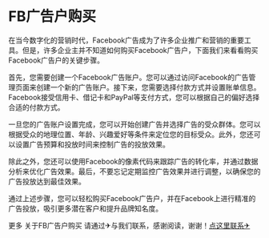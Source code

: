 # FB广告户购买

在当今数字化的营销时代，Facebook广告成为了许多企业推广和营销的重要工具。但是，许多企业主并不知道如何购买Facebook广告户，下面我们来看看购买Facebook广告户的关键步骤。

首先，您需要创建一个Facebook广告账户。您可以通过访问Facebook的广告管理页面来创建一个新的广告账户。接下来，您需要选择付款方式并设置账单信息。Facebook接受信用卡、借记卡和PayPal等支付方式，您可以根据自己的偏好选择合适的付款方式。

一旦您的广告账户设置完成，您可以开始创建广告并选择广告的受众群体。您可以根据受众的地理位置、年龄、兴趣爱好等条件来定位您的目标受众。此外，您还可以设置广告预算和投放时间来控制广告的投放效果。

除此之外，您还可以使用Facebook的像素代码来跟踪广告的转化率，并通过数据分析来优化广告效果。最后，不要忘记定期监控广告效果并进行调整，以确保您的广告投放达到最佳效果。

通过上述步骤，您可以轻松购买Facebook广告户，并在Facebook上进行精准的广告投放，吸引更多潜在客户和提升品牌知名度。

更多 关于FB广告户购买 请通过✈与我们联系，感谢阅读，谢谢！[点这里联系✈](https://tg.k02.cc)